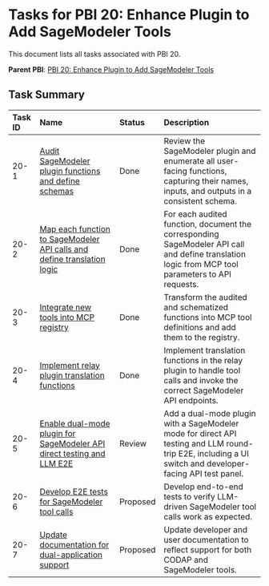# Tasks for PBI 20: Enhance Plugin to Add SageModeler Tools

This document lists all tasks associated with PBI 20.

**Parent PBI**: [PBI 20: Enhance Plugin to Add SageModeler Tools](./prd.md)

## Task Summary

| Task ID | Name | Status | Description |
| :------ | :--- | :----- | :---------- |
| 20-1 | [Audit SageModeler plugin functions and define schemas](./20-1.md) | Done | Review the SageModeler plugin and enumerate all user-facing functions, capturing their names, inputs, and outputs in a consistent schema. |
| 20-2 | [Map each function to SageModeler API calls and define translation logic](./20-2.md) | Done | For each audited function, document the corresponding SageModeler API call and define translation logic from MCP tool parameters to API requests. |
| 20-3 | [Integrate new tools into MCP registry](./20-3.md) | Done | Transform the audited and schematized functions into MCP tool definitions and add them to the registry. |
| 20-4 | [Implement relay plugin translation functions](./20-4.md) | Done | Implement translation functions in the relay plugin to handle tool calls and invoke the correct SageModeler API endpoints. |
| 20-5 | [Enable dual-mode plugin for SageModeler API direct testing and LLM E2E](./20-5.md) | Review | Add a dual-mode plugin with a SageModeler mode for direct API testing and LLM round-trip E2E, including a UI switch and developer-facing API test panel. |
| 20-6 | [Develop E2E tests for SageModeler tool calls](./20-6.md) | Proposed | Develop end-to-end tests to verify LLM-driven SageModeler tool calls work as expected. |
| 20-7 | [Update documentation for dual-application support](./20-7.md) | Proposed | Update developer and user documentation to reflect support for both CODAP and SageModeler tools. | 